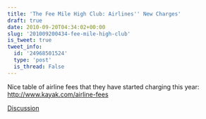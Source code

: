 ```yaml
---
title: 'The Fee Mile High Club: Airlines'' New Charges'
draft: true
date: 2010-09-20T04:34:02+00:00
slug: '201009200434-fee-mile-high-club'
is_tweet: true
tweet_info:
  id: '24968501524'
  type: 'post'
  is_thread: False
---
```




Nice table of airline fees that they have started charging this year: http://www.kayak.com/airline-fees

[Discussion](https://x.com/sytelus/status/24968501524)
